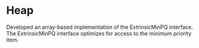 # Heap
Developed an array-based implementation of the ExtrinsicMinPQ interface. 
The ExtrinsicMinPQ interface optimizes for access to the minimum priority item.
